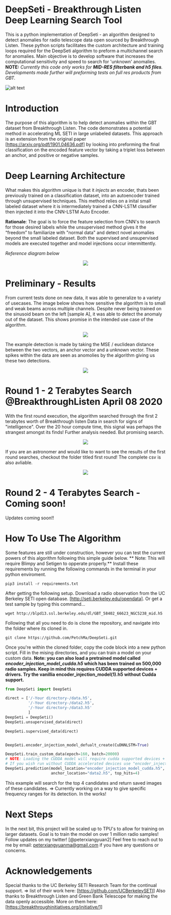 # DeepSeti - Breakthrough Listen Deep Learning Search Tool
This is a python implementation of DeepSeti - an algorithm designed to detect anomalies for radio telescope data open sourced by Breakthrough Listen. These python scripts facilitates the custom architecture and training loops required for the DeepSeti algorithm to preform a multichannel search for anomalies. Main objective is to develop software that increases the computational sensitivity and speed to search for 'unknown' anomalies.  **NOTE:** *Currently this code only works for **MID-RES filterbank and h5 files**. Developments made further will preforming tests on full res products from GBT.*

![alt text](https://github.com/PetchMa/DeepSeti/blob/master/assets/code_block1.png)

# Introduction

The purpose of this algorithm is to help detect anomalies within the GBT dataset from Breakthrough Listen. The code demonstrates a potential method in accelerating ML SETI in large unlabeled datasets. This approach is an extension from the original paper [https://arxiv.org/pdf/1901.04636.pdf] by looking into preforming the final classification on the encoded feature vector by taking a triplet loss between an anchor, and positive or negative samples.


# Deep Learning Architecture

What makes this algorithm unique is that it *injects* an encoder, thats been previously trained on a classification dataset, into an autoencoder trained through unsupervised techniques. This method relies on a inital small labeled dataset where it is intermediately trained a CNN-LSTM classifier then injected it into the CNN-LSTM Auto Encoder. 

**Rationale**: The goal is to force the feature selection from CNN's to search for those desired labels while the unsupervised method gives it the “freedom” to familiarize with "normal data" and detect novel anomalies beyond the small labeled dataset. Both the supervised and unsupervised models are executed together and model injections occur intermittently.

*Reference diagram below*

<p align="center"> 
<img src="https://github.com/PetchMa/DeepSeti/blob/master/assets/image%20(3).png">
</p>

# Preliminary - Results 
From current tests done on new data, it was able to generalize to a variety of usecases. The image below shows how sensitive the algorithm is to small and weak beams across multiple channels. Despite never being trained on the sinusoid beam on the left [sample A], it was able to detect the anomaly out of the dataset. This shows promise in the intended use case of the algorithm. 

<p align="center"> 
<img src="https://github.com/PetchMa/DeepSeti/blob/master/assets/image%20(4).png">
</p>

The example detection is made by taking the MSE / euclidean distance between the two vectors, an anchor vector and a unknown vector. These spikes within the data are seen as anomolies by the algorithm giving us these two detections. 

<p align="center"> 
<img src="https://github.com/PetchMa/DeepSeti/blob/master/assets/image%20(5).png">
</p>

# Round 1 -  2 Terabytes Search @BreakthroughListen April 08 2020
With the first round execution, the algorithm searched through the first 2 terabytes worth of Breakthrough listen Data in search for signs of "intelligence". Over the 20 hour compute time,
this signal was perhaps the strangest amongst its finds! Further analysis needed. But promising search. 
<p align="center"> 
    <img src="https://github.com/PetchMa/DeepSeti/blob/master/round_1_2020-04-08/analysis.png">
</p>
If you are an astronomer and would like to want to see the results of the first round searches, checkout the folder titled first round! The complete csv is also avliable. 
<p align="center"> 
    <img src="https://github.com/PetchMa/DeepSeti/blob/master/assets/animation.gif">
</p>




# Round 2 -  4 Terabytes Search - Coming soon!
Updates coming soon!!

# How To Use The Algorithm 

Some features are still under construction, however you can test the current powers of this algorithm following this simple guide below. ** Note: This will require Blimpy and Setigen to opperate properly.** Install these requirements by running the following commands in the terminal in your python enviroment. 

```
pip3 install -r requirements.txt
```

After getting the following setup. Download a radio observation from the UC Berkeley SETI open database. [http://seti.berkeley.edu/opendata]. Or get a test sample by typing this command...
```
wget http://blpd13.ssl.berkeley.edu/dl/GBT_58402_66623_NGC5238_mid.h5
```
Following that all you need to do is clone the repository, and navigate into the folder where its cloned in.
```
git clone https://github.com/PetchMa/DeepSeti.git
```

Once you're within the cloned folder, copy the code block into a new python script. Fill in the mising directories, and you can train a model on your custom data. **Note: you can also load a pretrained model called *encoder_injection_model_cudda.h5* which has been trained on 500,000 radio samples. Keep in mind this requires CUDDA supported devices + drivers. Try the vanillia encoder_injection_model(1).h5 without Cudda support.**


```python
from DeepSeti import DeepSeti

direct = ['/-Your directory-/data.h5',
          '/-Your directory-/data2.h5',
          '/-Your directory-/data3.h5'
          ]
DeepSeti = DeepSeti()
DeepSeti.unsupervised_data(direct)

DeepSeti.supervised_data(direct)


DeepSeti.encoder_injection_model_defualt_create(CuDNNLSTM=True)

DeepSeti.train_custom_data(epoch=160, batch=20000)
# NOTE: Loading the CUDDA model will require cudda supported devices + CUDDANN installed 
# If you wish run without CUDDA accelerated devices use "encoder_injection_model(1).h5" INSTEAD 
DeepSeti.prediction(model_location="encoder_injection_model_cudda.h5", test_location="data1.h5", 
                    anchor_location="data2.h5", top_hits=4)


```
This example will search for the top 4 candidates and return saved images of these candidates. => Currently working on a way to give specific frequency ranges for its detection. In the works! 


# Next Steps
In the next bit, this project will be scaled up to TPU's to allow for training on larger datasets. Goal is to train the model on over 1 million radio samples! Follow updates on my twitter! [@peterxiangyuan2] Feel free to reach out to me by email: peterxiangyuanma@gmail.com if you have any questions or concerns. 


# Acknowledgements
Special thanks to the UC Berkeley SETI Research Team for the continual support. => list of their work here: [https://github.com/UCBerkeleySETI]
Also thanks to Breakthrough Listen and Green Bank Telescope for making the data openly accessible. More on them here: [https://breakthroughinitiatives.org/initiative/1]



